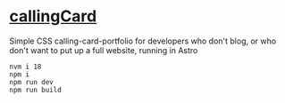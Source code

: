 # [callingCard](https://madrcallingcard.netlify.app/)
Simple CSS calling-card-portfolio for developers who don't blog, or who don't want to put up a full website, running in Astro
```
nvm i 18
npm i
npm run dev
npm run build
```

